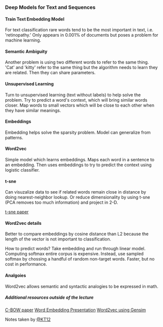 ### Deep Models for Text and Sequences

#### Train Text Embedding Model
For text classification rare words tend to be the most important in text, i.e. 'retinopathy.'  Only appears in 0.001% of documents but poses a problem for machine learning.

#### Semantic Ambiguity
Another problem is using two different words to refer to the same thing. 'Cat' and 'kitty' refer to the same thing but the algorithm needs to learn they are related.  Then they can share parameters.

#### Unsupervised Learning
Turn to unsupervised learning (text without labels) to help solve the problem.  Try to predict a word's context, which will bring similar words closer.  Map words to small vectors which will be close to each other when they have similar meanings.

#### Embeddings
Embedding helps solve the sparsity problem.  Model can generalize from patterns.

#### Word2vec
Simple model which learns embeddings.  Maps each word in a sentence to an embedding.  Then uses embeddings to try to predict the context using logistic classifier.

#### t-sne
Can visuzalize data to see if related words remain close in distance by doing nearest-neighbor lookup.  Or reduce dimensionality by using t-sne (PCA removes too much information) and project in 2-D.

[t-sne paper](http://jmlr.csail.mit.edu/papers/volume9/vandermaaten08a/vandermaaten08a.pdf)

#### Word2vec details
Better to compare embeddings by cosine distance than L2 because the length of the vector is not important to classification.

How to predict words?  Take embedding and run through linear model.  Computing softmax entire corpus is expensive.  Instead, use sampled softmax by chossing a handful of random non-target words.  Faster, but no cost in performance.

#### Analgoies
Word2vec allows semantic and syntactic analogies to be expressed in math.

##### Additional resources outside of the lecture
[C-BOW paper](https://arxiv.org/pdf/1411.2738v3.pdf)
[Word Embedding Presentation](https://www.youtube.com/watch?v=D-ekE-Wlcds)
[Word2vec using Gensim](https://codesachin.wordpress.com/2015/10/09/generating-a-word2vec-model-from-a-block-of-text-using-gensim-python/)

Notes taken by [@KT12](https://github.com/KT12)